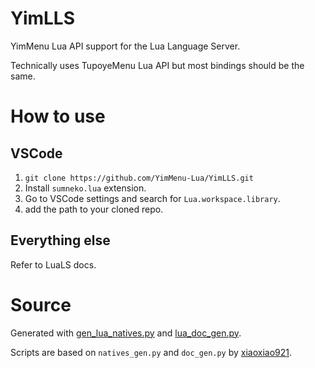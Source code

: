 # YimLLS
YimMenu Lua API support for the Lua Language Server.

Technically uses TupoyeMenu Lua API but most bindings should be the same.

# How to use
## VSCode
1. `git clone https://github.com/YimMenu-Lua/YimLLS.git`
2. Install `sumneko.lua` extension.
3. Go to VSCode settings and search for `Lua.workspace.library`.
4. add the path to your cloned repo.
## Everything else
Refer to LuaLS docs.

# Source
Generated with [gen_lua_natives.py](https://github.com/TupoyeMenu/TupoyeMenu/blob/lite/scripts/gen_lua_natives.py) and [lua_doc_gen.py](https://github.com/TupoyeMenu/TupoyeMenu/blob/lite/scripts/lua_doc_gen.py).

Scripts are based on `natives_gen.py` and `doc_gen.py` by [xiaoxiao921](https://github.com/xiaoxiao921).
